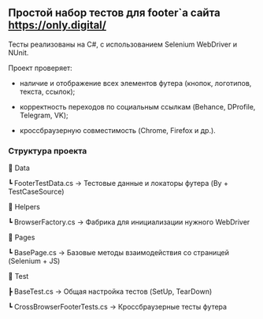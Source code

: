 ## Простой набор тестов для footer`а сайта https://only.digital/

Тесты реализованы на C#, с использованием Selenium WebDriver и NUnit.

Проект проверяет:

* наличие и отображение всех элементов футера (кнопок, логотипов, текста, ссылок);

* корректность переходов по социальным ссылкам (Behance, DProfile, Telegram, VK);

* кроссбраузерную совместимость (Chrome, Firefox и др.).

### Структура проекта
📂 Data

 ┗ FooterTestData.cs     → Тестовые данные и локаторы футера (By + TestCaseSource)
 
📂 Helpers

 ┗ BrowserFactory.cs     → Фабрика для инициализации нужного WebDriver
 
📂 Pages

 ┗ BasePage.cs           → Базовые методы взаимодействия со страницей (Selenium + JS)
 
📂 Test

 ┣ BaseTest.cs           → Общая настройка тестов (SetUp, TearDown)
 
 ┗ CrossBrowserFooterTests.cs → Кроссбраузерные тесты футера
